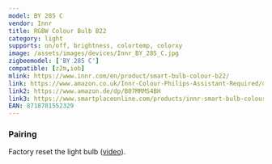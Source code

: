 ```yaml
---
model: BY 285 C
vendor: Innr
title: RGBW Colour Bulb B22
category: light
supports: on/off, brightness, colortemp, colorxy
image: /assets/images/devices/Innr_BY_285_C.jpg
zigbeemodel: ['BY 285 C']
compatible: [z2m,iob]
mlink: https://www.innr.com/en/product/smart-bulb-colour-b22/
link: https://www.amazon.co.uk/Innr-Colour-Philips-Assistant-Required/dp/B07MRMS4BH
link2: https://www.amazon.de/dp/B07MRMS4BH
link3: https://www.smartplaceonline.com/products/innr-smart-bulb-colour-b22-works-with-philips-hue-alexa-google-home-hub-required-by-285c?_pos=1&_sid=acb64ffcf&_ss=r
EAN: 8718781552329
---
```

### Pairing
Factory reset the light bulb ([video](https://www.youtube.com/watch?v=4zkpZSv84H4)).


